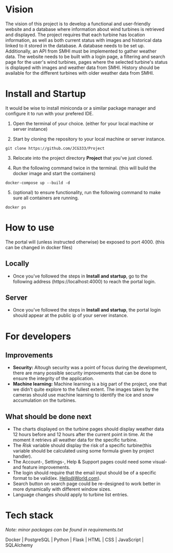 # Vision

The vision of this project is to develop a functional and user-friendly website and a database where information about wind turbines is retrieved and displayed. The project requires that each turbine has location information, as well as both current status with images and historical data linked to it stored in the database.
A database needs to be set up. Additionally, an API from SMHI must be implemented to gather weather data. The website needs to be built with a login page, a filtering and search page for the user's wind turbines, pages where the selected turbine's status is displayed with images and weather data from SMHI. History should be available for the different turbines with older weather data from SMHI.

# Install and Startup

It would be wise to install miniconda or a similar package manager and configure it to run with your prefered IDE.

1. Open the terminal of your choice. (either for your local machine or server instance)


2. Start by cloning the repository to your local machine or server instance.

```
git clone https://github.com/JCG333/Project
```

3. Relocate into the project directory **Project** that you've just cloned.

4. Run the following command twice in the terminal. (this will build the docker image and start the containers)

```
docker-compose up --build -d 
```

5. (optional) to ensure functionality, run the following command to make sure all containers are running.

```
docker ps
```

# How to use

The portal will (unless instructed otherwise) be exposed to port 4000. (this can be changed in docker files)

## Locally

- Once you've followed the steps in **Install and startup**, go to the following address (https://localhost:4000) to reach the portal login.

## Server

- Once you've followed the steps in **Install and startup**, the portal login should appear at the public ip of your server instance.

# For developers

## Improvements

- **Security:** Altough security was a point of focus during the development, there are many possible security improvements that can be done to ensure the integrity of the application.
- **Machine learning:** Machine learning is a big part of the project, one that we didn't quite explore to the fullest extent. The images taken by the cameras should use machine learning to identify the ice and snow accumulation on the turbines.

## What should be done next
- The charts displayed on the turbine pages should display weather data 12 hours before and 12 hours after the current point in time. At the moment it retrievs all weather data for the specific turbine.
- The _Risk_ variable should display the risk of a specific turbine(this variable should be calculated using some formula given by project handler). 
- The Account-, Settings-, Help & Support pages could need some visual- and feature improvements.
- The login should require that the email input should be of a specific format to be valid(ex. Hello@World.com).
- Search button on search page could be re-designed to work better in more dynamically with different window sizes.
- Language changes should apply to turbine list entries.

# Tech stack
_Note: minor packages can be found in requirements.txt_


Docker | PostgreSQL | Python | Flask | HTML | CSS | JavaScript | SQLAlchemy 







